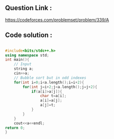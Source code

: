 ## Question Link :

https://codeforces.com/problemset/problem/339/A

## Code solution :

```cpp

#include<bits/stdc++.h>
using namespace std;
int main(){
    // Input
    string a;
    cin>>a;
    // Bubble sort but in odd indexes
    for(int i=0;i<a.length();i=i+2){
        for(int j=i+2;j<a.length();j=j+2){
            if(a[i]>a[j]){
                char t=a[i];
                a[i]=a[j];
                a[j]=t;
            }
        }
    }
    cout<<a<<endl;
return 0;
}

```
